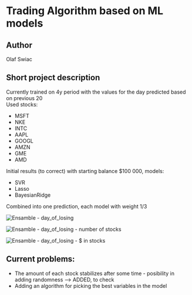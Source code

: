 # Trading Algorithm based on ML models
## Author
Olaf Swiac
## Short project description
Currently trained on 4y period with the values for the day predicted based on previous 20  
Used stocks: 
* MSFT
* NKE
* INTC
* AAPL
* GOOGL
* AMZN
* GME
* AMD



Initial results (to correct) with starting balance $100 000,
models:
* SVR
* Lasso
* BayesianRidge

Combined into one prediction, each model with weight 1/3

![Ensamble - day_of_losing](https://github.com/OlafSwiac/wne_stocks_test/assets/119978172/20c98176-2e4c-416f-9dd2-076bf92aab6c)

![Ensamble - day_of_losing - number of stocks](https://github.com/OlafSwiac/wne_stocks_test/assets/119978172/94de1d4b-917e-445c-8759-8f23ba41555e)

![Ensamble - day_of_losing - $ in stocks](https://github.com/OlafSwiac/wne_stocks_test/assets/119978172/4cb7f340-b1a7-46d2-a66b-a8ca7553e45b)

## Current problems:
* The amount of each stock stabilizes after some time - posibility in adding randomness --> ADDED, to check
* Adding an algorithm for picking the best variables in the model

